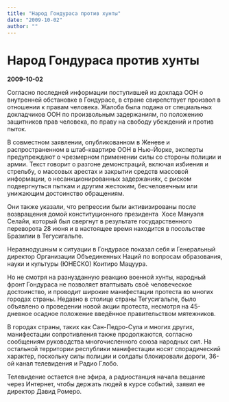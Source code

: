 ```yaml
---
title: "Народ Гондураса против хунты"
date: "2009-10-02"
author: ""
---
```


# Народ Гондураса против хунты

**2009-10-02** 

Согласно последней информации поступившей из доклада ООН о внутренней обстановке в Гондурасе, в стране свирепствует произвол в отношении к правам человека. Жалоба была подана от специальных докладчиков ООН по произвольным задержаниям, по положению защитников прав человека, по праву на свободу убеждений и против пыток.

В совместном заявлении, опубликованном в Женеве и распространенном в штаб-квартире ООН в Нью-Йорке, эксперты предупреждают о чрезмерном применении силы со стороны полиции и армии. Текст говорит о разгоне демонстраций, включая избиения и стрельбу, о массовых арестах и закрытии средств массовой информации, о несанкционированных задержаниях, с риском подвергнуться пыткам и другим жестоким, бесчеловечным или унижающим достоинство обращениям.

Они также указали, что репрессии были активизированы после возвращения домой конституционного президента  Хосе Мануэля Селайи, который был свергнут в результате государственного переворота 28 июня и в настоящее время находится в посольстве Бразилии в Тегусигальпе.

Неравнодушным к ситуации в Гондурасе показал себя и Генеральный директор Организации Объединенных Наций по вопросам образования, науки и культуры (ЮНЕСКО) Коитиро Мацуура.

Но не смотря на разнузданную реакцию военной хунты, народный фронт Гондураса не позволяет втаптывать своё человеческое достоинство, и проводит широкие манифестации протеста во многих городах страны. Недавно в столице страны Тегусигальпе, было объявлено о проведении новой акции протеста, несмотря на 45-дневное осадное положение введённое правительством мятежников.

В городах страны, таких как Сан-Педро-Сула и многих других, манифестации сопротивления также продолжаются, согласно сообщениям руководства многочисленного союза народных сил. На остальной территории республики манифестации носят спорадический характер, поскольку силы полиции и солдаты блокировали дороги, 36-ой канал телевидения и Радио Глобо.

Телевидение остается вне эфира, а радиостанция начала вещание через Интернет, чтобы держать людей в курсе событий, заявил ее директор Давид Ромеро.